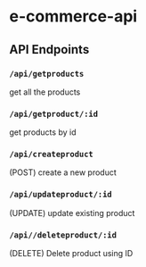 # e-commerce-api

## API Endpoints

###  `/api/getproducts`
get all the products

### `/api/getproduct/:id `
get products by id

### `/api/createproduct`
(POST) create a new product

### `/api/updateproduct/:id` 
(UPDATE) update existing product

### `/api//deleteproduct/:id`
(DELETE) Delete product using ID

